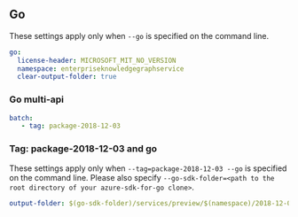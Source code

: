 ## Go

These settings apply only when `--go` is specified on the command line.

``` yaml $(go)
go:
  license-header: MICROSOFT_MIT_NO_VERSION
  namespace: enterpriseknowledgegraphservice
  clear-output-folder: true
```

### Go multi-api
``` yaml $(go) && $(multiapi)
batch:
   - tag: package-2018-12-03
```

### Tag: package-2018-12-03 and go
These settings apply only when `--tag=package-2018-12-03 --go` is specified on the command line.
Please also specify `--go-sdk-folder=<path to the root directory of your azure-sdk-for-go clone>`.

``` yaml $(tag) == 'package-2018-12-03' && $(go)
output-folder: $(go-sdk-folder)/services/preview/$(namespace)/2018-12-03/$(namespace)
```
